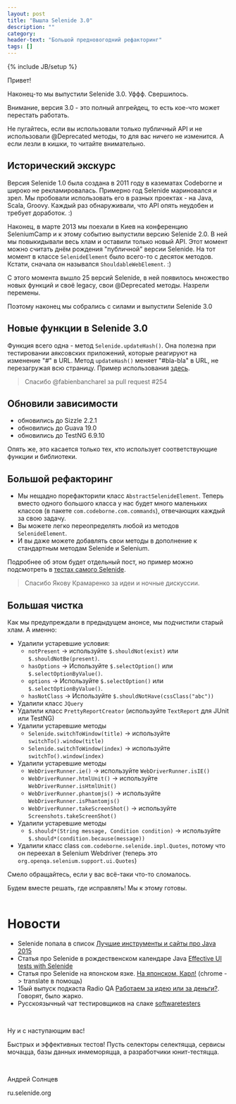 ```yaml
---
layout: post
title: "Вышла Selenide 3.0"
description: ""
category:
header-text: "Большой предновогодний рефакторинг"
tags: []
---
```

{% include JB/setup %}

Привет!

Наконец-то мы выпустили Selenide 3.0. Уффф. Свершилось.  

Внимание, версия 3.0 - это полный апгрейдец, то есть кое-что может перестать работать. 

Не пугайтесь, если вы использовали только публичный API и не использовали @Deprecated методы, то для вас ничего не изменится.
А если лезли в кишки, то читайте внимательно. 

## Исторический экскурс

Версия Selenide 1.0 была создана в 2011 году в казематах Codeborne и широко не рекламировалась. 
Примерно год Selenide мариновался и зрел. Мы пробовали использовать его в разных проектах - на Java, Scala, Groovy.
Каждый раз обнаруживали, что API опять неудобен и требует доработок. :) 

Наконец, в марте 2013 мы поехали в Киев на конференцию SeleniumCamp и к этому событию выпустили версию Selenide 2.0.
В ней мы повыкидывали весь хлам и оставили только новый API. 
Этот момент можно считать днём рождения "публичной" версии Selenide.
На тот момент в классе `SelenideElement` было всего-то с десяток методов. Кстати, сначала он назывался `ShouldableWebElement`. :)

С этого момента вышло 25 версий Selenide, в ней появилось множество новых функций и своё legacy, свои @Deprecated методы.
Назрели перемены.

Поэтому наконец мы собрались с силами и выпустили Selenide 3.0

## Новые функции в Selenide 3.0

Функция всего одна - метод `Selenide.updateHash()`. Она полезна при тестировании аяксовских приложений, которые реагируют на изменение
"#" в URL. Метод `updateHash()` меняет "#bla-bla" в URL, не перезагружая всю страницу. 
Пример использования [здесь](https://github.com/codeborne/selenide/blob/master/src/test/java/integration/UpdateHashTest.java). 

> Спасибо @fabienbancharel за pull request #254

## Обновили зависимости

* обновились до Sizzle 2.2.1
* обновились до Guava 19.0
* обновились до TestNG 6.9.10

Опять же, это касается только тех, кто использует соответствующие функции и библиотеки. 

## Большой рефакторинг

* Мы нещадно порефакторили класс `AbstractSelenideElement`. 
Теперь вместо одного большого класса у нас будет много маленьких классов (в пакете `com.codeborne.com.commands`), отвечающих каждый за свою задачу. 
* Вы можете легко переопределять любой из методов `SelenideElement`.
* И вы даже можете добавлять свои методы в дополнение к стандартным методам Selenide и Selenium. 

Подробнее об этом будет отдельный пост, но пример можно подсмотреть в [тестах самого Selenide](https://github.com/codeborne/selenide/tree/master/src/test/java/integration/customcommands).

> Спасибо Якову Крамаренко за идеи и ночные дискуссии.


## Большая чистка

Как мы предупреждали в предыдущем анонсе, мы подчистили старый хлам. А именно:

* Удалили устаревшие условия:
  * `notPresent` -> используйте `$.shouldNot(exist)` или `$.shouldNotBe(present)`.
  * `hasOptions` -> Используйте `$.selectOption()` или `$.selectOptionByValue()`.
  * `options` -> Используйте `$.selectOption()` или `$.selectOptionByValue()`.
  * `hasNotClass` -> Используйте `$.shouldNotHave(cssClass("abc"))`
* Удалили класс `JQuery`
* Удалили класс `PrettyReportCreator` (используйте `TextReport` для JUnit или TestNG)
* Удалили устаревшие методы
  * `Selenide.switchToWindow(title)` -> используйте `switchTo().window(title)`
  * `Selenide.switchToWindow(index)` -> используйте `switchTo().window(index)`
* Удалили устаревшие методы
  * `WebDriverRunner.ie()` -> используйте `WebDriverRunner.isIE()`
  * `WebDriverRunner.htmlUnit()` -> используйте `WebDriverRunner.isHtmlUnit()`
  * `WebDriverRunner.phantomjs()` -> используйте `WebDriverRunner.isPhantomjs()`
  * `WebDriverRunner.takeScreenShot()` -> используйте `Screenshots.takeScreenShot()`
* Удалили устаревшие методы
  * `$.should*(String message, Condition condition)` -> используйте `$.should*(condition.because(message))`
* Удалили класс class `com.codeborne.selenide.impl.Quotes`,
  потому что он переехал в Selenium Webdriver (теперь это `org.openqa.selenium.support.ui.Quotes`)


Смело обращайтесь, если у вас всё-таки что-то сломалось. 

Будем вместе решать, где исправлять! Мы к этому готовы.
<br/>
<br/>

# Новости

* Selenide попала в список [Лучшие инструменты и сайты про Java 2015](http://www.coderbucket.com/best-tools-sites-java/)
* Статья про Selenide в рождественском календаре Java [Effective UI tests with Selenide](http://www.javaadvent.com/2015/12/effective-ui-tests-with-selenide.html)
* Статья про Selenide на японском язке. [На японском, Карл!](http://qiita.com/kazuki-ma/items/d6432fc41c82538a61bd)   (chrome -> translate в помощь)
* 15ый выпуск подкаста Radio QA [Работаем за идею или за деньги?](http://radio-qa.com/015-money-or-fun/). Говорят, было жарко.
* Русскоязычный чат тестировщиков на слаке [softwaretesters](https://softwaretesters.slack.com/messages/automation/)

<br/>

Ну и с наступающим вас!

Быстрых и эффективных тестов! Пусть селекторы селектяцца, сервисы мочацца, базы данных инмеморяцца, а разработчики юнит-тестяцца. 

<br/>

Андрей Солнцев

ru.selenide.org
